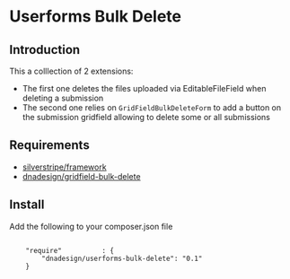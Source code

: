 # Userforms Bulk Delete

## Introduction

This a colllection of 2 extensions:
- The first one deletes the files uploaded via EditableFileField when deleting a submission
- The second one relies on `GridFieldBulkDeleteForm` to add a button on the submission gridfield allowing to delete some or all submissions

## Requirements
* [silverstripe/framework](https://github.com/silverstripe/framework)
* [dnadesign/gridfield-bulk-delete](https://github.com/dnadesign/gridfield-bulk-delete)

## Install
Add the following to your composer.json file

```

    "require"          : {
		"dnadesign/userforms-bulk-delete": "0.1"
	}

```